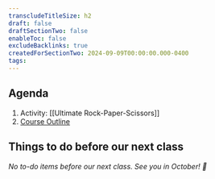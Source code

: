 ```yaml
---
transcludeTitleSize: h2
draft: false
draftSectionTwo: false
enableToc: false
excludeBacklinks: true
createdForSectionTwo: 2024-09-09T00:00:00.000-0400
tags:
---
```

## Agenda
1. Activity: [[Ultimate Rock-Paper-Scissors]]
1. [Course Outline](https://drive.google.com/file/d/1dRBdmlN6Gu955Lw10bWbd8QZ2_GojEEB/view)
	
## Things to do before our next class

*No to-do items before our next class. See you in October! 🍂*